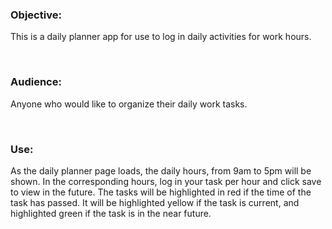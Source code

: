 ### Objective:

This is a daily planner app for use to log in daily activities for work hours.

 

### Audience:

Anyone who would like to organize their daily work tasks.

 

### Use:

As the daily planner page loads, the daily hours, from 9am to 5pm will be shown.
In the corresponding hours, log in your task per hour and click save to view in
the future.  The tasks will be highlighted in red if the time of the task has
passed.  It will be highlighted yellow if the task is current, and highlighted
green if the task is in the near future.

 
